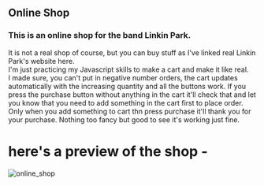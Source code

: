 ## Online Shop

### This is an online shop for the band Linkin Park. <br>
It is not a real shop of course, but you can buy stuff as I've linked real Linkin Park's website here. <br>
I'm just practicing my Javascript skills to make a cart and make it like real. <br>
I made sure, you can't put in negative number orders, the cart updates automatically with the increasing quantity and all the buttons work.
If you press the purchase button without anything in the cart it'll check that and let you know that you need to add something in the cart first to place order.
Only when you add something to cart thn press purchase it'll thank you for your purchase.
Nothing too fancy but good to see it's working just fine.

# here's a preview of the shop - 
![online_shop](https://user-images.githubusercontent.com/86738490/154107516-c55c8f9e-e29f-4029-b4a5-76ce2a0f42d2.png)
